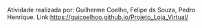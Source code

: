 Atividade realizada por: Guilherme Coelho, Felipe ds Souza, Pedro Henrique. Link:https://guicoelhoo.github.io/Projeto_Loja_Virtual/
